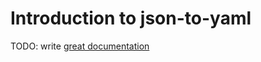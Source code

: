 # Introduction to json-to-yaml

TODO: write [great documentation](http://jacobian.org/writing/what-to-write/)

